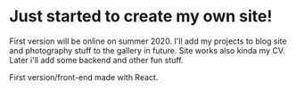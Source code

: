 # Just started to create my own site!

First version will be online on summer 2020. I'll add my projects to blog site and photography stuff to the gallery in future. Site works also kinda my CV. Later i'll add some backend and other fun stuff.

First version/front-end made with React. 
